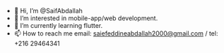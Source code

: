 - 👋 Hi, I’m @SaifAbdallah
- 👀 I’m interested in mobile-app/web development.
- 🌱 I’m currently learning flutter.
- 📫 How to reach me email: saiefeddineabdallah2000@gmail.com / tel: +216 29464341


